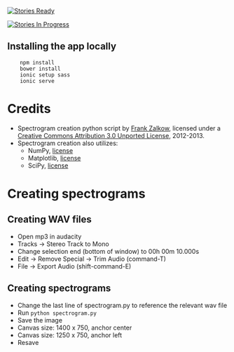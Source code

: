 [![Stories Ready](https://badge.waffle.io/ProximityViz/soundscapes.svg?label=ready&title=Ready)](http://waffle.io/ProximityViz/soundscapes)

[![Stories In Progress](https://badge.waffle.io/ProximityViz/soundscapes.svg?label=in%20progress&title=In%20Progress)](http://waffle.io/ProximityViz/soundscapes)

## Installing the app locally
        npm install
        bower install
        ionic setup sass
        ionic serve

# Credits

* Spectrogram creation python script by [Frank Zalkow](http://www.frank-zalkow.de/en/code-snippets/create-audio-spectrograms-with-python.html?ckattempt=1), licensed under a [Creative Commons Attribution 3.0 Unported License](http://creativecommons.org/licenses/by/3.0/), 2012-2013.
* Spectrogram creation also utilizes:
	* NumPy, [license](http://www.numpy.org/license.html)
	* Matplotlib, [license](http://matplotlib.org/users/license.html)
	* SciPy, [license](http://scipy.org/scipylib/license.html)

# Creating spectrograms

## Creating WAV files
* Open mp3 in audacity
* Tracks -> Stereo Track to Mono
* Change selection end (bottom of window) to 00h 00m 10.000s
* Edit -> Remove Special -> Trim Audio (command-T)
* File -> Export Audio (shift-command-E)

## Creating spectrograms
* Change the last line of spectrogram.py to reference the relevant wav file
* Run `python spectrogram.py`
* Save the image
* Canvas size: 1400 x 750, anchor center
* Canvas size: 1250 x 750, anchor left
* Resave
